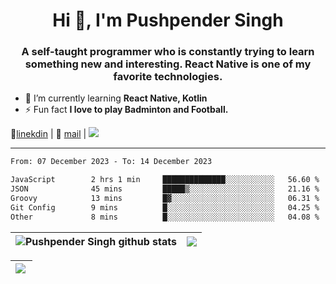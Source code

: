 <h1 align="center">Hi 👋, I'm Pushpender Singh</h1>
<h3 align="center">A self-taught programmer who is constantly trying to learn something new and interesting. React Native is one of my favorite technologies.</h3>

- 🌱 I’m currently learning **React Native, Kotlin**
- ⚡ Fun fact **I love to play Badminton and Football.**

👔[linekdin](https://www.linkedin.com/in/pushpender-singh-240061202/) | 📧 [mail](mailto:pushpendersingh694@gmail.com) | ![](https://komarev.com/ghpvc/?username=pushpender-singh-ap&color=blue)


---

<!--START_SECTION:waka-->

```txt
From: 07 December 2023 - To: 14 December 2023

JavaScript        2 hrs 1 min     ██████████████░░░░░░░░░░░   56.60 %
JSON              45 mins         █████▒░░░░░░░░░░░░░░░░░░░   21.16 %
Groovy            13 mins         █▓░░░░░░░░░░░░░░░░░░░░░░░   06.31 %
Git Config        9 mins          █░░░░░░░░░░░░░░░░░░░░░░░░   04.25 %
Other             8 mins          █░░░░░░░░░░░░░░░░░░░░░░░░   04.08 %
```

<!--END_SECTION:waka-->

| <a><img align="center" src="https://github-readme-stats-iota-ecru-15.vercel.app/api?username=pushpender-singh-ap&show_icons=true&include_all_commits=true&theme=buefy&hide_border=true" alt="Pushpender Singh github stats" /></a> | <a><img align="center" src="https://github-readme-stats-iota-ecru-15.vercel.app/api/top-langs/?username=pushpender-singh-ap&layout=compact&theme=buefy&hide_border=true" /></a> |
| ------------- | ------------- |

| <a> <img align="left" src="https://github-readme-streak-stats.herokuapp.com/?user=pushpender-singh-ap" /></br> </a> |
| ------------- |
